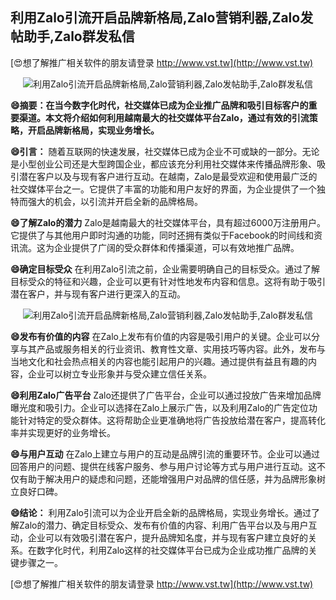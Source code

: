 ## **利用Zalo引流开启品牌新格局,Zalo营销利器,Zalo发帖助手,Zalo群发私信**

[😍想了解推广相关软件的朋友请登录 http://www.vst.tw](http://www.vst.tw)

 <center><img src="https://vst.tw/MP4/tuiguang/png/2.png" alt="利用Zalo引流开启品牌新格局,Zalo营销利器,Zalo发帖助手,Zalo群发私信"></center>

**😄摘要：在当今数字化时代，社交媒体已成为企业推广品牌和吸引目标客户的重要渠道。本文将介绍如何利用越南最大的社交媒体平台Zalo，通过有效的引流策略，开启品牌新格局，实现业务增长。**

**😄引言：**
随着互联网的快速发展，社交媒体已成为企业不可或缺的一部分。无论是小型创业公司还是大型跨国企业，都应该充分利用社交媒体来传播品牌形象、吸引潜在客户以及与现有客户进行互动。在越南，Zalo是最受欢迎和使用最广泛的社交媒体平台之一。它提供了丰富的功能和用户友好的界面，为企业提供了一个独特而强大的机会，以引流并开启全新的品牌格局。

**😄了解Zalo的潜力**
Zalo是越南最大的社交媒体平台，具有超过6000万注册用户。它提供了与其他用户即时沟通的功能，同时还拥有类似于Facebook的时间线和资讯流。这为企业提供了广阔的受众群体和传播渠道，可以有效地推广品牌。

**😄确定目标受众**
在利用Zalo引流之前，企业需要明确自己的目标受众。通过了解目标受众的特征和兴趣，企业可以更有针对性地发布内容和信息。这将有助于吸引潜在客户，并与现有客户进行更深入的互动。

 <center><img src="https://vst.tw/MP4/tuiguang/png/5.png" alt="利用Zalo引流开启品牌新格局,Zalo营销利器,Zalo发帖助手,Zalo群发私信"></center>

**😄发布有价值的内容**
在Zalo上发布有价值的内容是吸引用户的关键。企业可以分享与其产品或服务相关的行业资讯、教育性文章、实用技巧等内容。此外，发布与当地文化和社会热点相关的内容也能引起用户的兴趣。通过提供有益且有趣的内容，企业可以树立专业形象并与受众建立信任关系。

**😄利用Zalo广告平台**
Zalo还提供了广告平台，企业可以通过投放广告来增加品牌曝光度和吸引力。企业可以选择在Zalo上展示广告，以及利用Zalo的广告定位功能针对特定的受众群体。这将帮助企业更准确地将广告投放给潜在客户，提高转化率并实现更好的业务增长。

**😄与用户互动**
在Zalo上建立与用户的互动是品牌引流的重要环节。企业可以通过回答用户的问题、提供在线客户服务、参与用户讨论等方式与用户进行互动。这不仅有助于解决用户的疑虑和问题，还能增强用户对品牌的信任感，并为品牌形象树立良好口碑。

**😄结论：**
利用Zalo引流可以为企业开启全新的品牌格局，实现业务增长。通过了解Zalo的潜力、确定目标受众、发布有价值的内容、利用广告平台以及与用户互动，企业可以有效吸引潜在客户，提升品牌知名度，并与现有客户建立良好的关系。在数字化时代，利用Zalo这样的社交媒体平台已成为企业成功推广品牌的关键步骤之一。

[😍想了解推广相关软件的朋友请登录 http://www.vst.tw](http://www.vst.tw)



